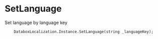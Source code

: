 SetLanguage
===============

Set language by language key

		DataboxLocalization.Instance.SetLanguage(string _languageKey);
